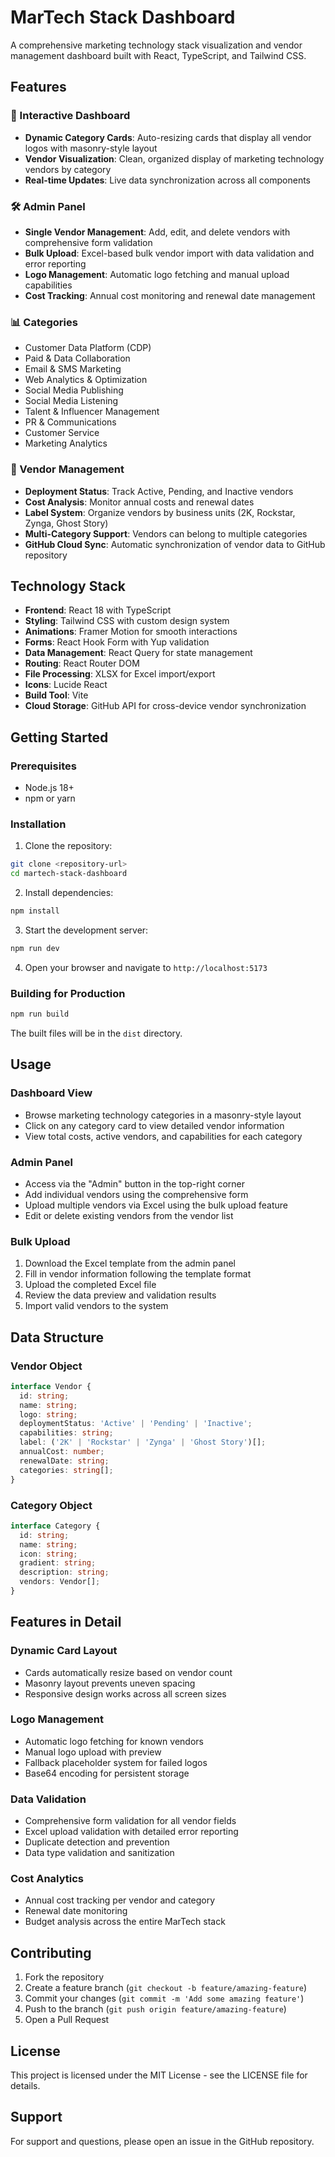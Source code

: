 # MarTech Stack Dashboard

A comprehensive marketing technology stack visualization and vendor management dashboard built with React, TypeScript, and Tailwind CSS.

## Features

### 🎯 Interactive Dashboard
- **Dynamic Category Cards**: Auto-resizing cards that display all vendor logos with masonry-style layout
- **Vendor Visualization**: Clean, organized display of marketing technology vendors by category
- **Real-time Updates**: Live data synchronization across all components

### 🛠️ Admin Panel
- **Single Vendor Management**: Add, edit, and delete vendors with comprehensive form validation
- **Bulk Upload**: Excel-based bulk vendor import with data validation and error reporting
- **Logo Management**: Automatic logo fetching and manual upload capabilities
- **Cost Tracking**: Annual cost monitoring and renewal date management

### 📊 Categories
- Customer Data Platform (CDP)
- Paid & Data Collaboration
- Email & SMS Marketing
- Web Analytics & Optimization
- Social Media Publishing
- Social Media Listening
- Talent & Influencer Management
- PR & Communications
- Customer Service
- Marketing Analytics

### 💼 Vendor Management
- **Deployment Status**: Track Active, Pending, and Inactive vendors
- **Cost Analysis**: Monitor annual costs and renewal dates
- **Label System**: Organize vendors by business units (2K, Rockstar, Zynga, Ghost Story)
- **Multi-Category Support**: Vendors can belong to multiple categories
- **GitHub Cloud Sync**: Automatic synchronization of vendor data to GitHub repository

## Technology Stack

- **Frontend**: React 18 with TypeScript
- **Styling**: Tailwind CSS with custom design system
- **Animations**: Framer Motion for smooth interactions
- **Forms**: React Hook Form with Yup validation
- **Data Management**: React Query for state management
- **Routing**: React Router DOM
- **File Processing**: XLSX for Excel import/export
- **Icons**: Lucide React
- **Build Tool**: Vite
- **Cloud Storage**: GitHub API for cross-device vendor synchronization

## Getting Started

### Prerequisites
- Node.js 18+ 
- npm or yarn

### Installation

1. Clone the repository:
```bash
git clone <repository-url>
cd martech-stack-dashboard
```

2. Install dependencies:
```bash
npm install
```

3. Start the development server:
```bash
npm run dev
```

4. Open your browser and navigate to `http://localhost:5173`

### Building for Production

```bash
npm run build
```

The built files will be in the `dist` directory.

## Usage

### Dashboard View
- Browse marketing technology categories in a masonry-style layout
- Click on any category card to view detailed vendor information
- View total costs, active vendors, and capabilities for each category

### Admin Panel
- Access via the "Admin" button in the top-right corner
- Add individual vendors using the comprehensive form
- Upload multiple vendors via Excel using the bulk upload feature
- Edit or delete existing vendors from the vendor list

### Bulk Upload
1. Download the Excel template from the admin panel
2. Fill in vendor information following the template format
3. Upload the completed Excel file
4. Review the data preview and validation results
5. Import valid vendors to the system

## Data Structure

### Vendor Object
```typescript
interface Vendor {
  id: string;
  name: string;
  logo: string;
  deploymentStatus: 'Active' | 'Pending' | 'Inactive';
  capabilities: string;
  label: ('2K' | 'Rockstar' | 'Zynga' | 'Ghost Story')[];
  annualCost: number;
  renewalDate: string;
  categories: string[];
}
```

### Category Object
```typescript
interface Category {
  id: string;
  name: string;
  icon: string;
  gradient: string;
  description: string;
  vendors: Vendor[];
}
```

## Features in Detail

### Dynamic Card Layout
- Cards automatically resize based on vendor count
- Masonry layout prevents uneven spacing
- Responsive design works across all screen sizes

### Logo Management
- Automatic logo fetching for known vendors
- Manual logo upload with preview
- Fallback placeholder system for failed logos
- Base64 encoding for persistent storage

### Data Validation
- Comprehensive form validation for all vendor fields
- Excel upload validation with detailed error reporting
- Duplicate detection and prevention
- Data type validation and sanitization

### Cost Analytics
- Annual cost tracking per vendor and category
- Renewal date monitoring
- Budget analysis across the entire MarTech stack

## Contributing

1. Fork the repository
2. Create a feature branch (`git checkout -b feature/amazing-feature`)
3. Commit your changes (`git commit -m 'Add some amazing feature'`)
4. Push to the branch (`git push origin feature/amazing-feature`)
5. Open a Pull Request

## License

This project is licensed under the MIT License - see the LICENSE file for details.

## Support

For support and questions, please open an issue in the GitHub repository.